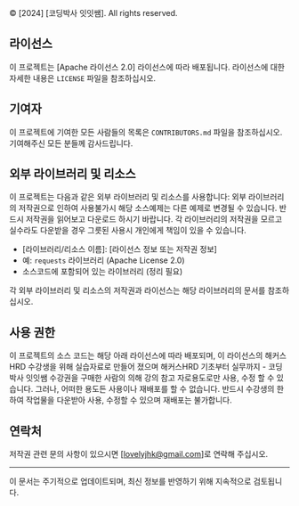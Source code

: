   
  © [2024] [코딩박사 잇잇쌤]. All rights reserved.
  
  ## 라이선스
  
  이 프로젝트는 [Apache 라이선스 2.0] 라이선스에 따라 배포됩니다. 라이선스에 대한 자세한 내용은 `LICENSE` 파일을 참조하십시오.
  
  ## 기여자
  
  이 프로젝트에 기여한 모든 사람들의 목록은 `CONTRIBUTORS.md` 파일을 참조하십시오. 기여해주신 모든 분들께 감사드립니다.
  
  ## 외부 라이브러리 및 리소스
  
  이 프로젝트는 다음과 같은 외부 라이브러리 및 리소스를 사용합니다:
  외부 라이브러리의 저작권으로 인하여 사용불가시 해당 소스예제는 다른 예제로 변경될 수 있습니다.
  반드시 저작권을 읽어보고 다운로드 하시기 바랍니다.
  각 라이브러리의 저작권을 모르고 실수라도 다운받을 경우 그릇된 사용시 개인에게 책임이 있을 수 있습니다.
  
  - [라이브러리/리소스 이름]: [라이선스 정보 또는 저작권 정보]
  - 예: `requests` 라이브러리 (Apache License 2.0)
  - 소스코드에 포함되어 있는 라이브러리 (정리 필요)
  
  각 외부 라이브러리 및 리소스의 저작권과 라이선스는 해당 라이브러리의 문서를 참조하십시오.
  
  ## 사용 권한
  
  이 프로젝트의 소스 코드는 해당 아래 라이선스에 따라 배포되며, 이 라이선스의 해커스 HRD 수강생을 위해 실습자료로 만들어 졌으며 
  해커스HRD 기초부터 실무까지 - 코딩박사 잇잇쌤 수강권을 구매한 사람의 의해 강의 참고 자로용도로만 사용, 수정 할 수 있습니다. 
  그러나, 어떠한 용도든 사용이나 재배포를 할 수 없습니다. 반드시 수강생의 한하여 작업물을 다운받아 사용, 수정할 수 있으며
  재배포는 불가합니다.
  
  ## 연락처
  
  저작권 관련 문의 사항이 있으시면 [lovelyjhk@gmail.com]로 연락해 주십시오.
  
  ---
  
  이 문서는 주기적으로 업데이트되며, 최신 정보를 반영하기 위해 지속적으로 검토됩니다.
